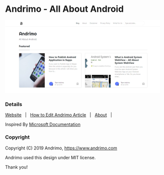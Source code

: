 # Andrimo - All About Android

![Andrimo](assets/images/andrimo-home-page.png)

### Details

[Website](https://www.andrimo.com/) &nbsp; | &nbsp; [How to Edit Andrimo Article](https://www.andrimo.com/edit-andrimo-article) &nbsp; | &nbsp; [About](https://www.andrimo.com/about) &nbsp; |

Inspired By [Microsoft Documentation](https://docs.microsoft.com)

### Copyright

Copyright (C) 2019 Andrimo, https://www.andrimo.com

Andrimo used this design under MIT license. 

Thank you!

